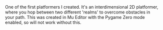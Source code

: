 One of the first platformers I created. It's an interdimensional 2D platformer, where you hop between two different 'realms' to overcome obstacles in your path. 
This was created in Mu Editor with the Pygame Zero mode enabled, so will not work without this.
